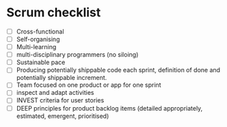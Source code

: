 # Scrum checklist

  * [ ] Cross-functional
  * [ ] Self-organising
  * [ ] Multi-learning
  * [ ] multi-disciplinary programmers (no siloing)
  * [ ] Sustainable pace
  * [ ] Producing potentially shippable code each sprint, definition of done and potentially shippable increment.
  * [ ] Team focused on one product or app for one sprint
  * [ ] inspect and adapt activities
  * [ ] INVEST criteria for user stories
  * [ ] DEEP principles for product backlog items (detailed appropriately, estimated, emergent, prioritised)
